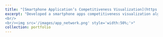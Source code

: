 ```yaml
---
title: "[Smartphone Application’s Competitiveness Visualization](https://mickeymst.github.io/portfolio/#)"
excerpt: "Developed a smartphone apps competitiveness visualization algorithm and approach, which visualize the competitivenes of apps and how the app will survive on smartphones based on how long users possess their applications. (This work was collaborated with [Fuller](https://en.fuller-inc.com/), which have the biggest service of mobile app market analytics in Japan, [App Ape](https://en.appa.pe/). Recently, this technology was released as the real application and [here](https://prtimes.jp/main/html/rd/p/000000211.000005362.html?fbclid=IwAR1HHa9OKZSNvWTVJuxoDPYqxH7SdRsBK3etO0g3c8mnsmQoXXsQe74hxAk) is the press release.).
<br/>
<br/><img src='/images/app_network.png' style='width:50%;'>"
collection: portfolio
---
```

